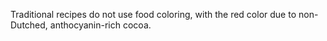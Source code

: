 Traditional recipes do not use food coloring, with the red color due to non-Dutched, anthocyanin-rich cocoa.